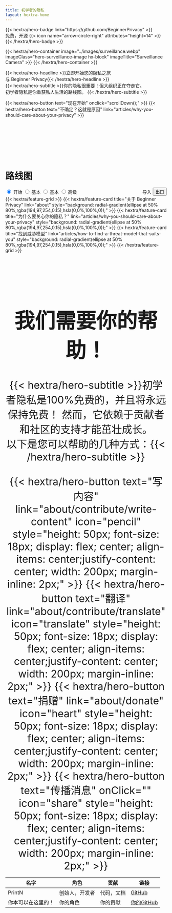 ```yaml
---
title: 初学者的隐私
layout: hextra-home
---
```

<div class="hero">
  {{< hextra/hero-badge link="https://github.com/BeginnerPrivacy" >}}<div class="hx-w-2 hx-h-2 hx-rounded-full hx-bg-primary-400"></div>
    <span>免费，开源</span>
    {{< icon name="arrow-circle-right" attributes="height=14" >}}
  {{< /hextra/hero-badge >}}

  {{< hextra/hero-container
    image="../images/surveillance.webp"
    imageClass="hero-surveillance-image hx-block"
    imageTitle="Surveillance Camera" >}}
  {{< /hextra/hero-container >}}

  <div class="hx-mt-6 hx-mb-6">{{< hextra/hero-headline >}}立即开始您的隐私之旅&nbsp;<br class="sm:hx-block hx-hidden" />与 Beginner Privacy{{< /hextra/hero-headline >}}
  </div>

  <div class=" hero-take-quiz hx-mb-6" style="display: inline-flex; width: 100%;">{{< hextra/hero-subtitle >}}你的隐私很重要！但大组织正在夺走它。&nbsp;<br class="sm:hx-block hx-hidden" />初学者隐私是你重获私人生活的路线图。
  {{< /hextra/hero-subtitle >}}
  </div>

  {{< hextra/hero-button text="现在开始" onclick="scrollDown();" >}}
  {{< hextra/hero-button text="不确定？这就是原因" link="articles/why-you-should-care-about-your-privacy" >}}
</div>

<div class="roadmap hx-mt-6" style="margin-bottom: 10rem;width: 100%; margin-top: 10rem;">
  <div>
    <h1 class="hx-font-bold md:hx-text-5xl">路线图</h1>
    <div style="display: flex; align-items: center; justify-content: space-between; flex-wrap: wrap;">
      <div class="tabs">
          <input type="radio" id="radio-start" name="tabs" value="start" checked onclick="updateRoadmap()" />
          <label class="tab" for="radio-start">开始</label>
          <input type="radio" id="radio-basic" name="tabs" value="basic" onclick="updateRoadmap()" />
          <label class="tab" for="radio-basic">基本</label>
          <input type="radio" id="radio-medium" name="tabs" value="medium" onclick="updateRoadmap()" />
          <label class="tab" for="radio-medium">基本</label>
          <input type="radio" id="radio-advanced" name="tabs" value="advanced" onclick="updateRoadmap()" />
          <label class="tab" for="radio-advanced">高级</label>
          <span class="glider"></span>
      </div>
      <div id="import-export" style="display: flex; align-items: center;">
          <label for="importFile" class="not-prose hx-font-medium hx-cursor-pointer hx-px-6 hx-py-2 hx-rounded-full hx-text-center hx-text-white hx-inline-block hx-bg-primary-600 hover:hx-bg-primary-700">
              导入
              <input type="file" id="importFile" accept=".json" style="display: none;" onchange="importCheckbox();" />
          </label>
          <button id="exportButton" style="margin-left: 5px;" class="not-prose hx-font-medium hx-cursor-pointer hx-px-6 hx-py-2 hx-rounded-full hx-text-center hx-text-white hx-inline-block hx-bg-primary-600 hover:hx-bg-primary-700" onclick="exportCheckbox();">出口</button>
      </div>
    </div>
</div>

<div id="roadmapContent" class="hx-mt-4">
  <div id="startContent" class="roadmap-section">
    {{< hextra/feature-grid >}}
      {{< hextra/feature-card title="关于 Beginner Privacy" link="about" style="background: radial-gradient(ellipse at 50% 80%,rgba(194,97,254,0.15),hsla(0,0%,100%,0));" >}}
      {{< hextra/feature-card title="为什么要关心你的隐私？" link="articles/why-you-should-care-about-your-privacy" style="background: radial-gradient(ellipse at 50% 80%,rgba(194,97,254,0.15),hsla(0,0%,100%,0));" >}}
      {{< hextra/feature-card title="找到威胁模型" link="articles/how-to-find-a-threat-model-that-suits-you" style="background: radial-gradient(ellipse at 50% 80%,rgba(194,97,254,0.15),hsla(0,0%,100%,0));"  >}}
    {{< /hextra/feature-grid >}}
  </div>
  <div id="basicContent" class="roadmap-section" style="display:none;">
    {{< hextra/feature-grid >}}
        <!-- Row 1 -->
        {{< hextra/feature-card title="基本介绍" link="about/roadmap-introductions/basic" style="background: radial-gradient(ellipse at 50% 80%,rgba(97, 254, 176, 0.15),hsla(0,0%,100%,0));" >}}
        {{< hextra/feature-card title="强密码" link="articles/how-to-create-strong-passwords-and-store-them-securely" style="background: radial-gradient(ellipse at 50% 80%,rgba(97, 254, 176, 0.15),hsla(0,0%,100%,0));" >}}
        {{< hextra/feature-card title="双重身份验证 (2FA)" link="articles/two-factor-authentication-and-why-you-need-it" style="background: radial-gradient(ellipse at 50% 80%,rgba(97, 254, 176, 0.15),hsla(0,0%,100%,0));" >}}
        {{< hextra/feature-card title="限制共享的信息" link="articles/limit-the-personal-information-you-share-online" style="background: radial-gradient(ellipse at 50% 80%,rgba(97, 254, 176, 0.15),hsla(0,0%,100%,0));" >}}
        {{< hextra/feature-card title="私人浏览器" link="articles/why-you-need-a-private-browser-to-protect-yourself" style="background: radial-gradient(ellipse at 50% 80%,rgba(97, 254, 176, 0.15),hsla(0,0%,100%,0));" >}}
        <!-- Row 2 -->
        {{< hextra/feature-card title="私人电子邮件" link="articles/protect-your-communication-with-a-private-email" style="background: radial-gradient(ellipse at 50% 80%,rgba(97, 254, 176, 0.15),hsla(0,0%,100%,0));" >}}
        {{< hextra/feature-card title="移动隐私设置" link="articles/desktop-settings-to-change-for-better-privacy" style="background: radial-gradient(ellipse at 50% 80%,rgba(97, 254, 176, 0.15),hsla(0,0%,100%,0));" >}}
        {{< hextra/feature-card title="桌面隐私设置" link="articles/change-these-mobile-settings-for-better-privacy" style="background: radial-gradient(ellipse at 50% 80%,rgba(97, 254, 176, 0.15),hsla(0,0%,100%,0));" >}}
        {{< hextra/feature-card title="虚拟专用网络（VPN）" link="articles/what-is-a-vpn-and-should-you-use-one" style="background: radial-gradient(ellipse at 50% 80%,rgba(97, 254, 176, 0.15),hsla(0,0%,100%,0));" >}}
        {{< hextra/feature-card title="私人搜索引擎" link="articles/searching-safely-with-a-privacy-focused-search-engine" style="background: radial-gradient(ellipse at 50% 80%,rgba(97, 254, 176, 0.15),hsla(0,0%,100%,0));" >}}
        <!-- Row 3 -->
        {{< hextra/feature-card title="安全消息传递" link="articles/ditch-sms-and-use-secure-communication-methods" style="background: radial-gradient(ellipse at 50% 80%,rgba(97, 254, 176, 0.15),hsla(0,0%,100%,0));" >}}
        {{< hextra/feature-card title="有什么遗漏吗？贡献吧！" link="about/contribute/write-content/" contributeCard="true" style="background: radial-gradient(ellipse at 50% 80%,rgba(97, 254, 176, 0.15),hsla(0,0%,100%,0));" >}}
    {{< /hextra/feature-grid >}}
  </div>
  <div id="mediumContent" class="roadmap-section" style="display:none;">
    {{< hextra/feature-grid >}}
      <!-- Row 1 -->
      {{< hextra/feature-card title="中级介绍" link="about/roadmap-introductions/medium" style="background: radial-gradient(ellipse at 50% 80%,rgba(254, 225, 97, 0.15),hsla(0,0%,100%,0));" >}}
      {{< hextra/feature-card title="切换到Linux" style="background: radial-gradient(ellipse at 50% 80%,rgba(254, 225, 97, 0.15),hsla(0,0%,100%,0));" >}}
      {{< hextra/feature-card title="自由和开源软件" style="background: radial-gradient(ellipse at 50% 80%,rgba(254, 225, 97, 0.15),hsla(0,0%,100%,0));" >}}
      {{< hextra/feature-card title="社交媒体前端" style="background: radial-gradient(ellipse at 50% 80%,rgba(254, 225, 97, 0.15),hsla(0,0%,100%,0));" >}}
      {{< hextra/feature-card title="从数据经纪人处删除" style="background: radial-gradient(ellipse at 50% 80%,rgba(254, 225, 97, 0.15),hsla(0,0%,100%,0));" >}}
      <!-- Row 2 -->
      {{< hextra/feature-card invisibleFiller="true" >}}
      {{< hextra/feature-card title="有什么遗漏吗？贡献吧！" link="about/contribute/write-content/" contributeCard="true" style="background: radial-gradient(ellipse at 50% 80%,rgba(254, 225, 97, 0.15),hsla(0,0%,100%,0));" >}}
      {{< hextra/feature-card title="基本操作安全" style="background: radial-gradient(ellipse at 50% 80%,rgba(254, 225, 97, 0.15),hsla(0,0%,100%,0));" >}}
      {{< hextra/feature-card title="什么是Tor？" style="background: radial-gradient(ellipse at 50% 80%,rgba(254, 225, 97, 0.15),hsla(0,0%,100%,0));" >}}
      {{< hextra/feature-card title="加密DNS" style="background: radial-gradient(ellipse at 50% 80%,rgba(254, 225, 97, 0.15),hsla(0,0%,100%,0));" >}}
    {{< /hextra/feature-grid >}}
  </div>
  <div id="advancedContent" class="roadmap-section" style="display:none;">
    {{< hextra/feature-grid >}}
      <!-- Row 1 -->
      {{< hextra/feature-card title="高级介绍" link="about/roadmap-introductions/advanced" style="background: radial-gradient(ellipse at 50% 80%,rgba(254, 128, 97, 0.15),hsla(0,0%,100%,0));" >}}
      {{< hextra/feature-card title="桌面操作系统" style="background: radial-gradient(ellipse at 50% 80%,rgba(254, 128, 97, 0.15),hsla(0,0%,100%,0));" >}}
      {{< hextra/feature-card title="移动操作系统" style="background: radial-gradient(ellipse at 50% 80%,rgba(254, 128, 97, 0.15),hsla(0,0%,100%,0));" >}}
      {{< hextra/feature-card title="自托管" style="background: radial-gradient(ellipse at 50% 80%,rgba(254, 128, 97, 0.15),hsla(0,0%,100%,0));" >}}
      {{< hextra/feature-card title="加密货币" style="background: radial-gradient(ellipse at 50% 80%,rgba(254, 128, 97, 0.15),hsla(0,0%,100%,0));" >}}
      <!-- Row 2 -->
      {{< hextra/feature-card title="高级操作安全" style="background: radial-gradient(ellipse at 50% 80%,rgba(254, 128, 97, 0.15),hsla(0,0%,100%,0));" >}}
      {{< hextra/feature-card title="什么是I2P？" style="background: radial-gradient(ellipse at 50% 80%,rgba(254, 128, 97, 0.15),hsla(0,0%,100%,0));" >}}
      {{< hextra/feature-card title="避免蜜罐" style="background: radial-gradient(ellipse at 50% 80%,rgba(254, 128, 97, 0.15),hsla(0,0%,100%,0));" >}}
      {{< hextra/feature-card title="加密一切" style="background: radial-gradient(ellipse at 50% 80%,rgba(254, 128, 97, 0.15),hsla(0,0%,100%,0));" >}}
      {{< hextra/feature-card title="获取加密货币" style="background: radial-gradient(ellipse at 50% 80%,rgba(254, 128, 97, 0.15),hsla(0,0%,100%,0));" >}}
      <!-- Row 3 -->        
      {{< hextra/feature-card title="有什么遗漏吗？贡献吧！" link="about/contribute/write-content/" contributeCard="true" style="background: radial-gradient(ellipse at 50% 80%,rgba(254, 128, 97, 0.15),hsla(0,0%,100%,0));" >}}
    {{< /hextra/feature-grid >}}
  </div>
</div>
</div>

<div class="hx-mt-16" style="width: 100%; text-align: center; font-size: 2rem;">
    <h1 class="hx-font-bold">我们需要你的帮助！</h1>
    {{< hextra/hero-subtitle >}}初学者隐私是100%免费的，并且将永远保持免费！ 然而，它依赖于贡献者和社区的支持才能茁壮成长。<br>以下是您可以帮助的几种方式：{{< /hextra/hero-subtitle >}}
    <div style="display: inline-flex; flex-wrap: wrap; justify-content: center; margin-top: 2rem;">
    {{< hextra/hero-button text="写内容" link="about/contribute/write-content" icon="pencil" style="height: 50px; font-size: 18px; display: flex; center; align-items: center;justify-content: center; width: 200px; margin-inline: 2px;" >}}
    {{< hextra/hero-button text="翻译" link="about/contribute/translate" icon="translate" style="height: 50px; font-size: 18px; display: flex; center; align-items: center;justify-content: center; width: 200px; margin-inline: 2px;" >}}
    {{< hextra/hero-button text="捐赠" link="about/donate" icon="heart" style="height: 50px; font-size: 18px; display: flex; center; align-items: center;justify-content: center; width: 200px; margin-inline: 2px;" >}}
    {{< hextra/hero-button text="传播消息" onClick="" icon="share" style="height: 50px; font-size: 18px; display: flex; center; align-items: center;justify-content: center; width: 200px; margin-inline: 2px;" >}}
    </div>
    <table>
        <thead>
            <tr>
                <th>名字</th>
                <th>角色</th>
                <th>贡献</th>
                <th>链接</th>
            </tr>
        </thead>
        <tbody>
            <tr>
                <td data-label="名字">PrintN</td>
                <td data-label="角色">创始人，开发者</td>
                <td data-label="贡献">代码，文档</td>
                <td data-label="链接"><a href="https://github.com/PrintN" target="_blank">GitHub</a></td>
            </tr>
            <tr>
                <td data-label="名字">你本可以在这里的！</td>
                <td data-label="角色">你的角色</td>
                <td data-label="贡献">你的贡献</td>
                <td data-label="链接"><a href="https://github.com/" target="_blank">你的GitHub</a></td>
            </tr>
        </tbody>
    </table>
</div>